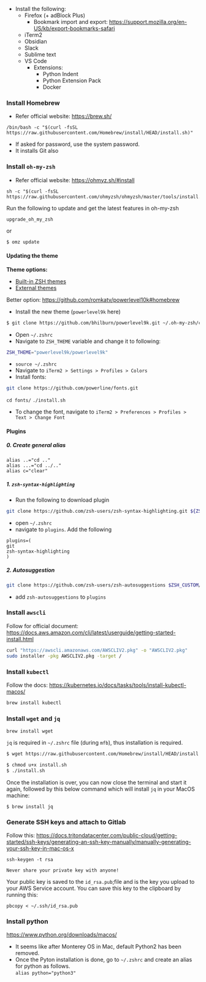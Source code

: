 - Install the following: 
	- Firefox (+ adBlock Plus)
		- Bookmark import and export: https://support.mozilla.org/en-US/kb/export-bookmarks-safari
	- iTerm2
	- Obsidian
	- Slack
	- Sublime text
	- VS Code
		- Extensions:
			- Python Indent
			- Python Extension Pack
			- Docker


### Install Homebrew
- Refer official website: https://brew.sh/
```shell
/bin/bash -c "$(curl -fsSL https://raw.githubusercontent.com/Homebrew/install/HEAD/install.sh)"
```
- If asked for password, use the system password.
- It installs Git also

### Install `oh-my-zsh`
- Refer official website: https://ohmyz.sh/#install
```shell
sh -c "$(curl -fsSL https://raw.githubusercontent.com/ohmyzsh/ohmyzsh/master/tools/install.sh)"
```

Run the following to update and get the latest features in oh-my-zsh
```bash
upgrade_oh_my_zsh
```
or 
```
$ omz update
```
#### Updating the theme
**Theme options:**
- [Built-in ZSH themes](https://github.com/ohmyzsh/ohmyzsh/wiki/Themes)
- [External themes](https://github.com/ohmyzsh/ohmyzsh/wiki/External-themes)


Better option: https://github.com/romkatv/powerlevel10k#homebrew
- Install the new theme (`powerlevel9k` here)
```bash
$ git clone https://github.com/bhilburn/powerlevel9k.git ~/.oh-my-zsh/custom/themes/powerlevel9k
```
- Open `~/.zshrc` 
- Navigate to `ZSH_THEME` variable and change it to following:
```bash
ZSH_THEME="powerlevel9k/powerlevel9k"
```
- `source ~/.zshrc`
- Navigate to `iTerm2 > Settings > Profiles > Colors`
- Install fonts: 
```bash
git clone https://github.com/powerline/fonts.git
```
`cd fonts/`
`./install.sh`
- To change the font, navigate to `iTerm2 > Preferences > Profiles > Text > Change Font`

#### Plugins

##### 0. Create general alias
```
alias ..="cd .."
alias ...="cd ../.."
alias c="clear"
```

##### 1. `zsh-syntax-highlighting` 
- Run the following to download plugin
```bash
git clone https://github.com/zsh-users/zsh-syntax-highlighting.git ${ZSH_CUSTOM:-~/.oh-my-zsh/custom}/plugins/zsh-syntax-highlighting
```
- open `~/.zshrc`
- navigate to `plugins`. Add the following
```
plugins=(
git
zsh-syntax-highlighting
)
```

##### 2. Autosuggestion
```bash
git clone https://github.com/zsh-users/zsh-autosuggestions $ZSH_CUSTOM/plugins/zsh-autosuggestions
```
- add `zsh-autosuggestions` to `plugins`

### Install `awscli`
Follow for official document: https://docs.aws.amazon.com/cli/latest/userguide/getting-started-install.html
```bash
curl "https://awscli.amazonaws.com/AWSCLIV2.pkg" -o "AWSCLIV2.pkg"
sudo installer -pkg AWSCLIV2.pkg -target /
```

### Install `kubectl`
Follow the docs: https://kubernetes.io/docs/tasks/tools/install-kubectl-macos/
```bash
brew install kubectl
```

### Install `wget` and `jq`
```
brew install wget
```

`jq` is required in `~/.zshrc` file (during `mfb`), thus installation is required.
```bash
$ wget https://raw.githubusercontent.com/Homebrew/install/HEAD/install.sh

$ chmod u+x install.sh
$ ./install.sh
```
Once the installation is over, you can now close the terminal and start it again, followed by this below command which will install `jq` in your MacOS machine:
```
$ brew install jq
```

### Generate SSH keys and attach to Gitlab
Follow this: https://docs.tritondatacenter.com/public-cloud/getting-started/ssh-keys/generating-an-ssh-key-manually/manually-generating-your-ssh-key-in-mac-os-x
```
ssh-keygen -t rsa
```

```ad-warning
Never share your private key with anyone!
```

Your public key is saved to the `id_rsa.pub`;file and is the key you upload to your AWS Service account. You can save this key to the clipboard by running this:
```
pbcopy < ~/.ssh/id_rsa.pub
```

### Install python
https://www.python.org/downloads/macos/

- It seems like after Monterey OS in Mac, default Python2 has been removed.
- Once the Pyton installation is done, go to `~/.zshrc` and create an alias for python as follows.  
`alias python="python3"` 

